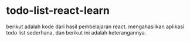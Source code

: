 # todo-list-react-learn
berikut adalah kode dari hasil pembelajaran react. mengahasilkan aplikasi todo list sederhana, dan berikut ini adalah keterangannya.
